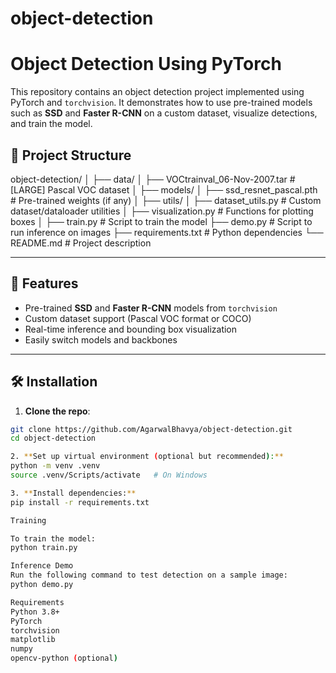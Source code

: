 # object-detection
# Object Detection Using PyTorch

This repository contains an object detection project implemented using PyTorch and `torchvision`. It demonstrates how to use pre-trained models such as **SSD** and **Faster R-CNN** on a custom dataset, visualize detections, and train the model.

## 📁 Project Structure
object-detection/
│
├── data/
│ ├── VOCtrainval_06-Nov-2007.tar # [LARGE] Pascal VOC dataset
│
├── models/
│ ├── ssd_resnet_pascal.pth # Pre-trained weights (if any)
│
├── utils/
│ ├── dataset_utils.py # Custom dataset/dataloader utilities
│ ├── visualization.py # Functions for plotting boxes
│
├── train.py # Script to train the model
├── demo.py # Script to run inference on images
├── requirements.txt # Python dependencies
└── README.md # Project description


---

## 🚀 Features

- Pre-trained **SSD** and **Faster R-CNN** models from `torchvision`
- Custom dataset support (Pascal VOC format or COCO)
- Real-time inference and bounding box visualization
- Easily switch models and backbones

---

## 🛠️ Installation

1. **Clone the repo**:

```bash
git clone https://github.com/AgarwalBhavya/object-detection.git
cd object-detection

2. **Set up virtual environment (optional but recommended):**
python -m venv .venv
source .venv/Scripts/activate   # On Windows

3. **Install dependencies:**
pip install -r requirements.txt

Training

To train the model:
python train.py

Inference Demo
Run the following command to test detection on a sample image:
python demo.py

Requirements
Python 3.8+
PyTorch
torchvision
matplotlib
numpy
opencv-python (optional)
